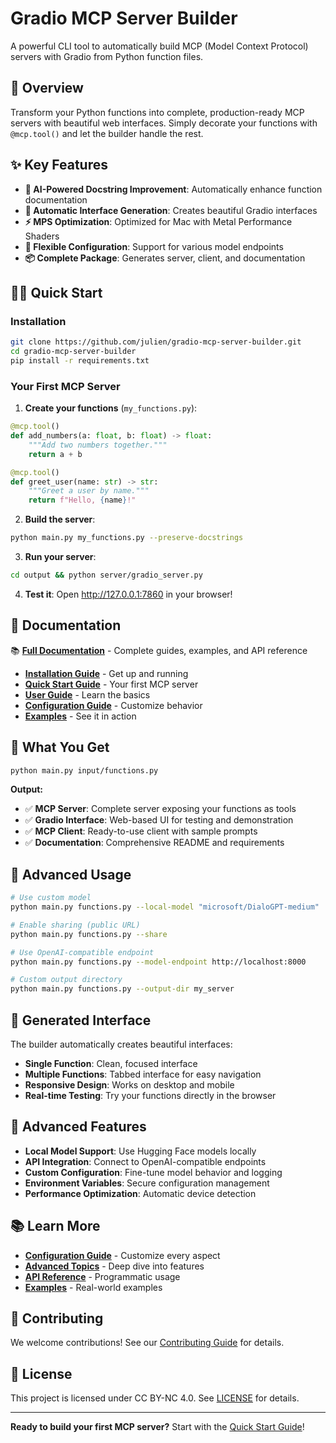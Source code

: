 # Gradio MCP Server Builder

A powerful CLI tool to automatically build MCP (Model Context Protocol) servers with Gradio from Python function files.

## 🚀 Overview

Transform your Python functions into complete, production-ready MCP servers with beautiful web interfaces. Simply decorate your functions with `@mcp.tool()` and let the builder handle the rest.

## ✨ Key Features

- **🤖 AI-Powered Docstring Improvement**: Automatically enhance function documentation
- **🎨 Automatic Interface Generation**: Creates beautiful Gradio interfaces
- **⚡ MPS Optimization**: Optimized for Mac with Metal Performance Shaders
- **🔧 Flexible Configuration**: Support for various model endpoints
- **📦 Complete Package**: Generates server, client, and documentation

## 🏃‍♂️ Quick Start

### Installation

```bash
git clone https://github.com/julien/gradio-mcp-server-builder.git
cd gradio-mcp-server-builder
pip install -r requirements.txt
```

### Your First MCP Server

1. **Create your functions** (`my_functions.py`):
```python
@mcp.tool()
def add_numbers(a: float, b: float) -> float:
    """Add two numbers together."""
    return a + b

@mcp.tool()
def greet_user(name: str) -> str:
    """Greet a user by name."""
    return f"Hello, {name}!"
```

2. **Build the server**:
```bash
python main.py my_functions.py --preserve-docstrings
```

3. **Run your server**:
```bash
cd output && python server/gradio_server.py
```

4. **Test it**: Open http://127.0.0.1:7860 in your browser!

## 📖 Documentation

📚 **[Full Documentation](https://julien.github.io/gradio-mcp-server-builder/)** - Complete guides, examples, and API reference

- **[Installation Guide](docs/getting-started/installation.md)** - Get up and running
- **[Quick Start Guide](docs/getting-started/quickstart.md)** - Your first MCP server
- **[User Guide](docs/user-guide/input-format.md)** - Learn the basics
- **[Configuration Guide](docs/configuration/overview.md)** - Customize behavior
- **[Examples](docs/examples/basic-examples.md)** - See it in action

## 🎯 What You Get

```bash
python main.py input/functions.py
```

**Output:**
- ✅ **MCP Server**: Complete server exposing your functions as tools
- ✅ **Gradio Interface**: Web-based UI for testing and demonstration
- ✅ **MCP Client**: Ready-to-use client with sample prompts
- ✅ **Documentation**: Comprehensive README and requirements

## 🔧 Advanced Usage

```bash
# Use custom model
python main.py functions.py --local-model "microsoft/DialoGPT-medium"

# Enable sharing (public URL)
python main.py functions.py --share

# Use OpenAI-compatible endpoint
python main.py functions.py --model-endpoint http://localhost:8000

# Custom output directory
python main.py functions.py --output-dir my_server
```

## 🎨 Generated Interface

The builder automatically creates beautiful interfaces:

- **Single Function**: Clean, focused interface
- **Multiple Functions**: Tabbed interface for easy navigation
- **Responsive Design**: Works on desktop and mobile
- **Real-time Testing**: Try your functions directly in the browser

## 🚀 Advanced Features

- **Local Model Support**: Use Hugging Face models locally
- **API Integration**: Connect to OpenAI-compatible endpoints
- **Custom Configuration**: Fine-tune model behavior and logging
- **Environment Variables**: Secure configuration management
- **Performance Optimization**: Automatic device detection

## 📚 Learn More

- **[Configuration Guide](docs/configuration/overview.md)** - Customize every aspect
- **[Advanced Topics](docs/advanced/custom-models.md)** - Deep dive into features
- **[API Reference](docs/api/builder.md)** - Programmatic usage
- **[Examples](docs/examples/basic-examples.md)** - Real-world examples

## 🤝 Contributing

We welcome contributions! See our [Contributing Guide](docs/contributing/development.md) for details.

## 📄 License

This project is licensed under CC BY-NC 4.0. See [LICENSE](LICENSE) for details.

---

**Ready to build your first MCP server?** Start with the [Quick Start Guide](docs/getting-started/quickstart.md)! 